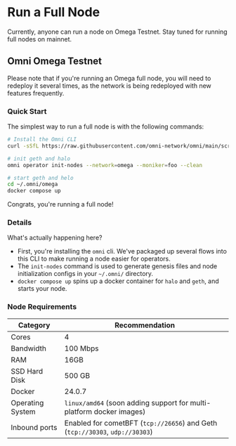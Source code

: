 # Run a Full Node

Currently, anyone can run a node on Omega Testnet. Stay tuned for running full nodes on mainnet.

## Omni Omega Testnet

Please note that if you're running an Omega full node, you will need to redeploy it several times, as the network is being redeployed with new features frequently.

### Quick Start

The simplest way to run a full node is with the following commands:

```bash
# Install the Omni CLI
curl -sSfL https://raw.githubusercontent.com/omni-network/omni/main/scripts/install_omni_cli.sh | sh -s

# init geth and halo
omni operator init-nodes --network=omega --moniker=foo --clean

# start geth and helo
cd ~/.omni/omega
docker compose up
```

Congrats, you're running a full node!

### Details

What's actually happening here?

- First, you're installing the `omni` cli. We've packaged up several flows into this CLI to make running a node easier for operators.
- The `init-nodes` command is used to generate genesis files and node initialization configs in your `~/.omni/` directory.
- `docker compose up` spins up a docker container for `halo` and `geth`, and starts your node.

### Node Requirements

| Category | Recommendation |
| --- | --- |
| Cores | 4 |
| Bandwidth | 100 Mbps |
| RAM | 16GB |
| SSD Hard Disk | 500 GB |
| Docker | 24.0.7 |
| Operating System | `linux/amd64` (soon adding support for multi-platform docker images) |
| Inbound ports | Enabled for cometBFT (`tcp://26656`) and Geth (`tcp://30303`, `udp://30303`) |
